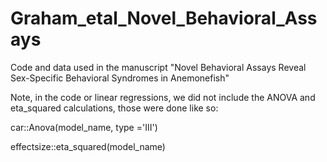 # Graham_etal_Novel_Behavioral_Assays
Code and data used in the manuscript "Novel Behavioral Assays Reveal Sex-Specific Behavioral Syndromes in Anemonefish"

Note, in the code or linear regressions, we did not include the ANOVA and eta_squared calculations, those were done like so:

car::Anova(model_name, type ='III')

effectsize::eta_squared(model_name)
